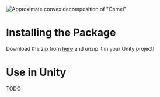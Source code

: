 ![Approximate convex decomposition of "Camel"](https://github.com/kmammou/v-hacd/raw/master/doc/acd.png)

# Installing the Package

Download the zip from [here](https://github.com/jasonmeisel/v-hacd-unity/releases) and unzip it in your Unity project!

# Use in Unity

TODO
